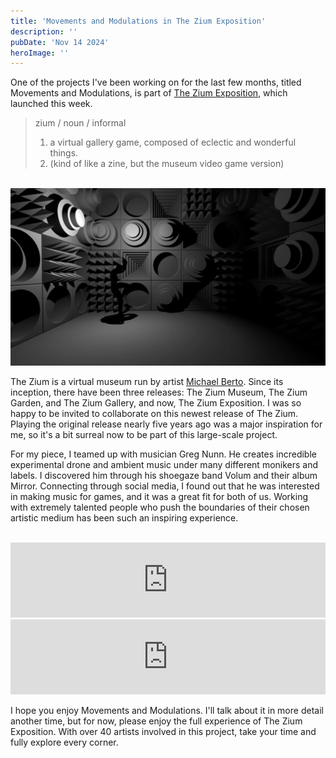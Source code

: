 ```yaml
---
title: 'Movements and Modulations in The Zium Exposition'
description: ''
pubDate: 'Nov 14 2024'
heroImage: ''
---
```



One of the projects I've been working on for the last few months, titled Movements and Modulations, is part of [The Zium Exposition](https://theziumsociety.itch.io/the-zium-exposition), which launched this week.

>zium / noun / informal
>1. a virtual gallery game, composed of eclectic and wonderful things.
>2. (kind of like a zine, but the museum video game version)

<br>


<img src="/public/movements-modulations-image-1.webp"/>


The Zium is a virtual museum run by artist [Michael Berto](https://pawsmenu.info/). Since its inception, there have been three releases: The Zium Museum, The Zium Garden, and The Zium Gallery, and now, The Zium Exposition. I was so happy to be invited to collaborate on this newest release of The Zium. Playing the original release nearly five years ago was a major inspiration for me, so it's a bit surreal now to be part of this large-scale project.

For my piece, I teamed up with musician Greg Nunn. He creates incredible experimental drone and ambient music under many different monikers and labels. I discovered him through his shoegaze band Volum and their album Mirror. Connecting through social media, I found out that he was interested in making music for games, and it was a great fit for both of us. Working with extremely talented people who push the boundaries of their chosen artistic medium has been such an inspiring experience.

<br>

<iframe style="border: 0; width: 100%; height: 120px;" src="https://bandcamp.com/EmbeddedPlayer/album=4018784947/size=large/bgcol=ffffff/linkcol=0687f5/tracklist=false/artwork=small/transparent=true/" seamless><a href="https://vollamswc.bandcamp.com/album/mirror">Mirror by Vollam</a></iframe> <iframe style="border: 0; width: 100%; height: 120px;" src="https://bandcamp.com/EmbeddedPlayer/album=4017565884/size=large/bgcol=ffffff/linkcol=0687f5/tracklist=false/artwork=small/transparent=true/" seamless><a href="https://glacialanatomy.bandcamp.com/album/radiology-noise">Radiology Noise by Glacial Anatomy</a></iframe>

<br>

I hope you enjoy Movements and Modulations. I'll talk about it in more detail another time, but for now, please enjoy the full experience of The Zium Exposition. With over 40 artists involved in this project, take your time and fully explore every corner.



